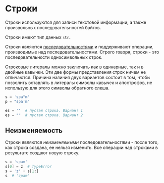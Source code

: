 # Строки

Строки используются для записи текстовой информации, а также произвольных последовательностей байтов.

Строки имеют тип данных `str`.

Строки являются [последовательностями](../SEQUENCES.md) и поддерживают операции, производимые над последовательностями. Строго говоря, строки - это последовательности односимвольных строк.

Строковые литералы можно заключать как в одинарные, так и в двойные кавычки. Эти две формы представления строк ничем не отличаются. Причина наличия двух вариантов состоит в том, чтобы позволить вставлять в литералы символы кавычек и апострофов, не использую для этого символы обратного слеша.

```python
s = 'spa"m'
p = "spa'm"

es = ''  # пустая строка. Вариант 1
es = ""  # пустая строка. Вариант 2
```

## Неизменяемость
Строки являются *неизменяемыми* последовательностями - после того, как строка создана, ее нельзя изменить. Все операции над строками в результате создают новую строку.

```python
s = 'spam'
s[0] = z  # TypeError
s = 'z' + s[1:]
s  # 'zpam'
```
